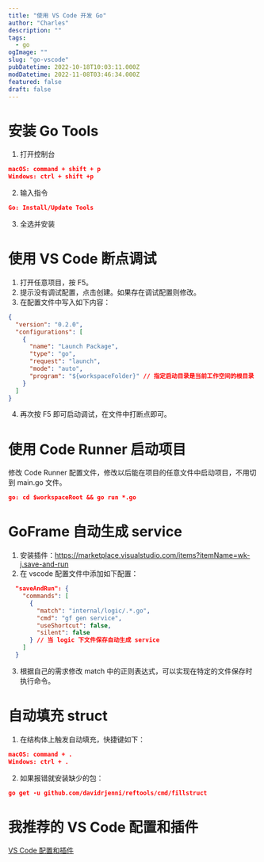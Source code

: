 ```yaml
---
title: "使用 VS Code 开发 Go"
author: "Charles"
description: ""
tags:
  - go
ogImage: ""
slug: "go-vscode"
pubDatetime: 2022-10-18T10:03:11.000Z
modDatetime: 2022-11-08T03:46:34.000Z
featured: false
draft: false
---
```


# 安装 Go Tools

1. 打开控制台

```json
macOS: command + shift + p
Windows: ctrl + shift +p
```

2. 输入指令

```json
Go: Install/Update Tools
```

3. 全选并安装

# 使用 VS Code 断点调试

1. 打开任意项目，按 F5。
2. 提示没有调试配置，点击创建。如果存在调试配置则修改。
3. 在配置文件中写入如下内容：

```json
{
  "version": "0.2.0",
  "configurations": [
    {
      "name": "Launch Package",
      "type": "go",
      "request": "launch",
      "mode": "auto",
      "program": "${workspaceFolder}" // 指定启动目录是当前工作空间的根目录
    }
  ]
}
```

4. 再次按 F5 即可启动调试，在文件中打断点即可。

# 使用 Code Runner 启动项目

修改 Code Runner 配置文件，修改以后能在项目的任意文件中启动项目，不用切到 main.go 文件。

```json
go: cd $workspaceRoot && go run *.go
```

# GoFrame 自动生成 service

1. 安装插件：<https://marketplace.visualstudio.com/items?itemName=wk-j.save-and-run>
2. 在 vscode 配置文件中添加如下配置：

```json
  "saveAndRun": {
    "commands": [
      {
        "match": "internal/logic/.*.go",
        "cmd": "gf gen service",
        "useShortcut": false,
        "silent": false
      } // 当 logic 下文件保存自动生成 service
    ]
  }
```

3. 根据自己的需求修改 match 中的正则表达式，可以实现在特定的文件保存时执行命令。

# 自动填充 struct

1. 在结构体上触发自动填充，快捷键如下：

```json
macOS: command + .
Windows: ctrl + .
```

2. 如果报错就安装缺少的包：

```json
go get -u github.com/davidrjenni/reftools/cmd/fillstruct
```

# 我推荐的 VS Code 配置和插件

[VS Code 配置和插件](<博客/其他/VS Code 配置>)
